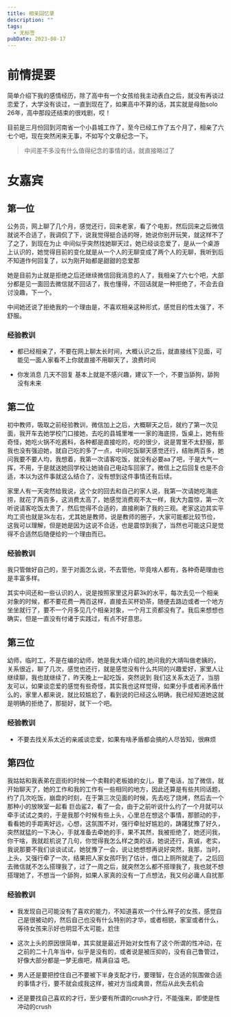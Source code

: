 ```yaml
---
title: 相亲回忆录
description: ""
tags:
  - 无标签
pubDate: 2023-08-17
---
```



# 前情提要



简单介绍下我的感情经历，除了高中有一个女孩给我主动表白之后，就没有再谈过恋爱了，大学没有谈过，一直到现在了，如果高中不算的话，其实就是母胎solo 26年，高中那段还结束的很戏剧，哎！



目前是三月份回到河南省一个小县城工作了，至今已经工作了五个月了，相亲了六七个吧，现在突然闲来无事，不如写个文章纪念一下。



> 中间差不多没有什么值得纪念的事情的话，就直接略过了



# 女嘉宾



## 第一位



公务员，网上聊了几个月，感觉还行，回来老家，看了个电影，然后回来之后微信就说不合适了，我调侃了下，说我觉得挺合适的呀，她说你别开玩笑，就这样不了了之了，到现在为止 中间似乎突然找她聊天过，她已经谈恋爱了，是从一个桌游上认识的，她觉得目前的变化就是从一个人的无聊变成了两个人的无聊，我听到后 不知道作何回复了，以为刚开始都是甜甜的恋爱那



她是目前为止就是拒绝之后还继续微信回我消息的人了，我相亲了六七个吧，大部分都是见一面回去微信就不回话了，我也懂得，不回话就是一种拒绝了，不会去自讨没趣，下一个。



中间她还说了拒绝我的一个理由是，不喜欢相亲这种形式，感觉目的性太强了，不舒服。



### 经验教训



- 都已经相亲了，不要在网上聊太长时间，大概认识之后，就直接线下见面，可能见一面人家看不上你就直接不用聊天了，浪费时间

- 你发消息 几天不回复 基本上就是不感兴趣，建议下一个，不要当舔狗，舔狗没有未来



## 第二位



初中教师，吸取之前经验教训，微信加上之后，大概聊天之后，就约了第一次见面，我开车去她学校门口接她，去吃的县城里唯一一家的海底捞，饭桌上，她有些奇怪，她吃火锅不吃酱料，各种都是直接吃的，吃的很少，说是胃里不太舒服，那我也没有强迫她，就自己吃的多了一点，中间吃饭聊天感觉还行，结账两百多，她问我要不要人均，我想着，我第一次请客吃饭，就没有必要aa了吧，于是大气一挥，不用，于是就送她回学校让她骑自己电动车回家了。微信上之后回复也是不合适，本以为这件事就这么结合了，没有想到这件事情还有后续。



家里人有一天突然给我说，这个女的回去和自己的家人说，我第一次请她吃海底捞，就花了两百多，这消费太高了，她感觉消费观不太一样，我大为震惊，第一次听说请客吃饭太贵了，然后觉得不合适的，直接刷新了我的三观。老家这边其实平均工资也就是3k左右，尤其她是教师，说是教师的圈子，大家可能都比较节俭，这我可以理解，但是她是因为这说不合适，也是震惊到我了，当然也可能这只是觉得不合适然后随便给的一个理由而已。



### 经验教训



我只管做好自己的，至于对面怎么说，不去管他，毕竟啥人都有，各种奇葩理由也是丰富多样。



其实中间还和一些认识的人，说是按照家里这月薪3k的水平，每次去见一个相亲对象的时候，都不要花费一两百这样，直接去买杯奶茶，随便去路边或者一个地方坐坐就行了，要不一个月多见几个相亲对象，一个月工资都没有了。我后来想想也确实，但是一直没有付诸于实践过，有点不好意思。



## 第三位



幼师，临时工，不是在编的幼师，她是我大靖介绍的,她问我的大靖叫做老姨的，关系很近，聊了几次，感觉也还行，就是感觉没有什么共同的兴趣爱好，家里人让继续聊，我也就继续了，昨天晚上一起吃饭，突然说到 我们这关系太近了，当朋友可以，如果谈恋爱的感觉有些奇怪，其实我也这样觉得，如果分手或者闹矛盾什么的，家里人都来说，就比较尴尬了，看到说的已经这么明确，我已经知道她这就是明确的拒绝了，那挺好，就下一个吧。



### 经验教训



- 不要去找关系太近的亲戚谈恋爱，如果有啥矛盾都会搞的人尽皆知，很麻烦



## 第四位



我姑姑和我表弟在逛街的时候一个卖鞋的老板娘的女儿，要了电话，加了微信，就开始聊天了，她的工作和我的工作有一些相同的地方，因此还算是有些共同话题，约了几次吃饭，崩盘的时刻，在于第三次见面的时候，先去吃了烧烤，然后去一个那种小的放映室一起看 巨齿鲨2，看了一会，由于之前听说什么约了一个月就可以 牵手试试之类的，于是我那个时候有些上头，心里总在想这个事情，那颤动的手，看看她的手距离好远，心想，这氛围不对，强行牵扯好尴尬的，踌躇犹豫了好久，突然就猛的一下决心，手就准备去牵她的手，果不其然，我被拒绝了，她还问我，你干啥，我就趁机说了几句，你觉得我怎么样之类的话，她说还行，真诚，老实，我说那要不我们谈谈试试，她犹豫了一会，说让她想想再说好突然，我那，当时，上头，又强行牵了一次，结果把人家女孩吓到了估计，借口上厕所就走了。之后回去微信就不怎么搭理我了，过了一周之后，就突然怎么都不搭理我了，我也就不想搭理她了，不想当一个舔狗，如果人家真的没有一丁点想法，我又何必庸人自扰那



### 经验教训



- 我发现自己可能没有了喜欢的能力，不知道喜欢一个什么样子的女孩，感觉自己是很被动的，然后自己也没有什么特别的才华，或者相貌，家室或者什么，等待女孩来示好也明显不太可能，尬住

- 这次上头的原因很简单，其实就是最近开始对女性有了这个所谓的性冲动，在之前的二十几年当中，似乎是没有的，或者说是被压抑的，没有自己鲁管过，好像大部分都是一梦无痕吧，精满自溢 吧。

- 男人还是要把控住自己不要被下半身支配才行，要理智，在合适的氛围做合适的事情才行，要不就会成我这样，被对方当成禽兽，然后从此失去机会

- 还是要找自己喜欢的才行，至少要有所谓的crush才行，不能强来，即使是性冲动的crush
